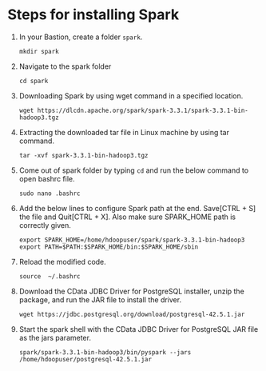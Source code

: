 #    Steps for installing Spark

    
1.  In your Bastion, create a folder ``spark``.

    ```
    mkdir spark
    ```
    
2.  Navigate to the spark folder

    ```
    cd spark
    ```
    
3.  Downloading Spark by using wget command in a specified location.

    ```
    wget https://dlcdn.apache.org/spark/spark-3.3.1/spark-3.3.1-bin-hadoop3.tgz
    ```
    
4.  Extracting the downloaded tar file in Linux machine by using tar command.

    ```
    tar -xvf spark-3.3.1-bin-hadoop3.tgz
    ```

5.  Come out of spark folder by typing `cd` and run the below command to open bashrc file.	

    ```
    sudo nano .bashrc
    ```
    
6.  Add the below lines to configure Spark path at the end. Save[CTRL + S] the file and Quit[CTRL + X]. Also make sure SPARK_HOME path is correctly given.

    ```
    export SPARK_HOME=/home/hdoopuser/spark/spark-3.3.1-bin-hadoop3
    export PATH=$PATH:$SPARK_HOME/bin:$SPARK_HOME/sbin
    ```

7.  Reload the modified code.
	
    ```
    source  ~/.bashrc
    ```
    
8.  Download the CData JDBC Driver for PostgreSQL installer, unzip the package, and run the JAR file to install the driver.

    ```
    wget https://jdbc.postgresql.org/download/postgresql-42.5.1.jar
    ```
    
9. Start the spark shell with the CData JDBC Driver for PostgreSQL JAR file as the jars parameter.

    ```
    spark/spark-3.3.1-bin-hadoop3/bin/pyspark --jars /home/hdoopuser/postgresql-42.5.1.jar

    ```

